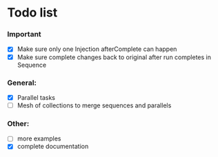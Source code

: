 # Todo list

### Important
- [x] Make sure only one Injection afterComplete can happen
- [x] Make sure complete changes back to original after run completes in Sequence

### General:

- [x] Parallel tasks
- [ ] Mesh of collections to merge sequences and parallels

### Other:

- [ ] more examples
- [x] complete documentation
